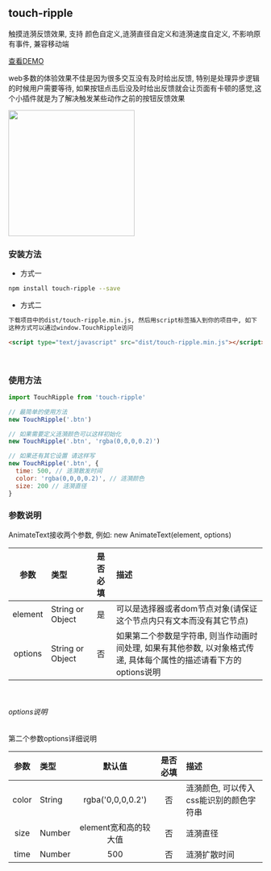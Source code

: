 ## touch-ripple

触摸涟漪反馈效果, 支持 颜色自定义,涟漪直径自定义和涟漪速度自定义, 不影响原有事件, 兼容移动端<br>

[查看DEMO](http://qgh810.github.io/src/touch-ripple/index.html)<br>

web多数的体验效果不佳是因为很多交互没有及时给出反馈, 特别是处理异步逻辑的时候用户需要等待, 如果按钮点击后没及时给出反馈就会让页面有卡顿的感觉,这个小插件就是为了解决触发某些动作之前的按钮反馈效果<br>

<img src="https://github.com/qgh810/qgh810.github.io/blob/master/src/touch-ripple/assets/images/demo.gif?raw=true" width="250" />

### 安装方法
-  方式一
```bash
npm install touch-ripple --save
```

- 方式二

```bash
下载项目中的dist/touch-ripple.min.js, 然后用script标签插入到你的项目中, 如下
这种方式可以通过window.TouchRipple访问
```

```html
<script type="text/javascript" src="dist/touch-ripple.min.js"></script>
```

<br>

### 使用方法

```js
import TouchRipple from 'touch-ripple'

// 最简单的使用方法
new TouchRipple('.btn')

// 如果需要定义涟漪颜色可以这样初始化
new TouchRipple('.btn', 'rgba(0,0,0,0.2)')

// 如果还有其它设置 请这样写
new TouchRipple('.btn', {
  time: 500, // 涟漪散发时间
  color: 'rgba(0,0,0,0.2)', // 涟漪颜色
  size: 200 // 涟漪直径
}
```

### 参数说明
AnimateText接收两个参数, 例如: new AnimateText(element, options)

| 参数 | 类型 | 是否必填 | 描述 |
| :---: |  :--- |  :---: |  :--- |
| element | String or Object | 是 | 可以是选择器或者dom节点对象(请保证这个节点内只有文本而没有其它节点) |
| options | String or Object | 否 | 如果第二个参数是字符串, 则当作动画时间处理, 如果有其他参数, 以对象格式传递, 具体每个属性的描述请看下方的 options说明 |

<br>

###### options说明

第二个参数options详细说明

| 参数 | 类型 | 默认值 | 是否必填 | 描述 |
| :---: |  :--- |  :---: |  :---: |  :--- |
| color | String | rgba('0,0,0,0.2') | 否 | 涟漪颜色, 可以传入css能识别的颜色字符串 |
| size | Number | element宽和高的较大值 | 否 | 涟漪直径 |
| time | Number | 500 | 否 | 涟漪扩散时间 |
